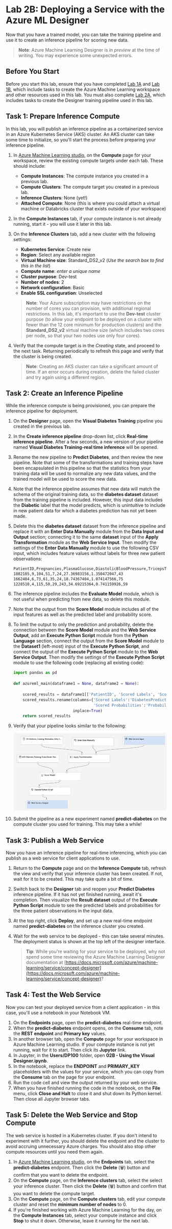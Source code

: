 # Lab 2B: Deploying a Service with the Azure ML Designer

Now that you have a trained model, you can take the training pipeline and use it to create an inference pipeline for scoring new data.

> **Note**: Azure Machine Learning Designer is in *preview* at the time of writing. You may experience some unexpected errors.

## Before You Start

Before you start this lab, ensure that you have completed [Lab 1A](Lab01A.md) and [Lab 1B](Lab01B.md), which include tasks to create the Azure Machine Learning workspace and other resources used in this lab. You must also complete [Lab 2A](Lab02A.md), which includes tasks to create the Designer training pipeline used in this lab.

## Task 1: Prepare Inference Compute

In this lab, you will publish an inference pipeline as a containerized service in an Azure Kubernetes Service (AKS) cluster. An AKS cluster can take some time to initialize, so you'll start the process before preparing your inference pipeline.

1. In [Azure Machine Learning studio](https://ml.azure.com), on the **Compute** page for your workspace, review the existing compute targets under each tab. These should include:
    * **Compute Instances**: The compute instance you created in a previous lab.
    * **Compute Clusters**: The compute target you created in a previous lab.
    * **Inference Clusters**: None (yet!)
    * **Attached Compute**: None (this is where you could attach a virtual machine or Databricks cluster that exists outside of your workspace)

2. In the **Compute Instances** tab, if your compute instance is not already running, start it - you will use it later in this lab.

3. On the **Inference Clusters** tab, add a new cluster with the following settings:
    * **Kubernetes Service**: Create new
    * **Region**: Select any available region
    * **Virtual Machine size**: Standard_DS2_v2 (*Use the search box to find this in the list*)
    * **Compute name**: *enter a unique name*
    * **Cluster purpose**: Dev-test
    * **Number of nodes**: 2
    * **Network configuration**: Basic
    * **Enable SSL configuration**: Unselected

    > **Note**: Your Azure subscription may have restrictions on the number of cores you can provision, with additional regional restrictions. In this lab, it's important to use the **Dev-test** cluster purpose (to allow your endpoint to be deployed on a cluster with fewer than the 12 core minimum for production clusters) and the **Standard_DS2_v2** virtual machine size (which includes two cores per node, so that your two nodes use only four cores).

4. Verify that the compute target is in the *Creating* state, and proceed to the next task. Returning periodically to refresh this page and verify that the cluster is being created.

    > **Note**: Creating an AKS cluster can take a significant amount of time. If an error occurs during creation, delete the failed cluster and try again using a different region.

## Task 2: Create an Inference Pipeline

While the inference compute is being provisioned, you can prepare the inference pipeline for deployment.

1. On the **Designer** page, open the **Visual Diabetes Training** pipeline you created in the previous lab.
2. In the **Create inference pipeline** drop-down list, click **Real-time inference pipeline**. After a few seconds, a new version of your pipeline named **Visual Diabetes Training-real time inference** will be opened.
3. Rename the new pipeline to **Predict Diabetes**, and then review the new pipeline. Note that some of the transformations and training steps have been encapsulated in this pipeline so that the statistics from your training data will be used to normalize any new data values, and the trained model will be used to score the new data.
4. Note that the inference pipeline assumes that new data will match the schema of the original training data, so the **diabetes dataset** dataset from the training pipeline is included. However, this input data includes the **Diabetic** label that the model predicts, which is unintuitive to include in new patient data for which a diabetes prediction has not yet been made.
5. Delete this the **diabetes dataset** dataset from the inference pipeline and replace it with an **Enter Data Manually** module from the **Data Input and Output** section; connecting it to the same **dataset** input of the **Apply Transformation** module as the **Web Service Input**. Then modify the settings of the **Enter Data Manually** module to use the following CSV input, which includes feature values without labels for three new patient observations:

    ```CSV
    PatientID,Pregnancies,PlasmaGlucose,DiastolicBloodPressure,TricepsThickness,SerumInsulin,BMI,DiabetesPedigree,Age
    1882185,9,104,51,7,24,27.36983156,1.350472047,43
    1662484,6,73,61,35,24,18.74367404,1.074147566,75
    1228510,4,115,50,29,243,34.69215364,0.741159926,59
    ```

6. The inference pipeline includes the **Evaluate Model** module, which is not useful when predicting from new data, so delete this module.
7. Note that the output from the **Score Model** module includes all of the input features as well as the predicted label and probability score. 
8. To limit the output to only the prediction and probability, delete the connection between the **Score Model** module and the **Web Service Output**, add an **Execute Python Script** module from the **Python Language** section, connect the output from the **Score Model** module to the **Dataset1** (left-most) input of the **Execute Python Script**, and connect the output of the **Execute Python Script** module to the **Web Service Output**. Then modify the settings of the **Execute Python Script** module to use the following code (replacing all existing code):

    ```Python
    import pandas as pd

    def azureml_main(dataframe1 = None, dataframe2 = None):

        scored_results = dataframe1[['PatientID', 'Scored Labels', 'Scored Probabilities']]
        scored_results.rename(columns={'Scored Labels':'DiabetesPrediction',
                                       'Scored Probabilities':'Probability'},
                              inplace=True)
        return scored_results
    ```

9. Verify that your pipeline looks similar to the following:

    ![Visual Inference Pipeline](images/visual-inference.jpg)

10. Submit the pipeline as a new experiment named **predict-diabetes** on the compute cluster you used for training. This may take a while!

## Task 3: Publish a Web Service

Now you have an inference pipeline for real-time inferencing, which you can publish as a web service for client applications to use.

1. Return to the **Compute** page and on the **Inference Compute** tab, refresh the view and verify that your inference cluster has been created. If not, wait for it to be created. This may take quite a bit of time.
2. Switch back to the **Designer** tab and reopen your **Predict Diabetes** inference pipeline. If it has not yet finished running, await it's completion. Then visualize the **Result dataset** output of the **Execute Python Script** module to see the predicted labels and probabilities for the three patient observations in the input data.
3. At the top right, click **Deploy**, and set up a new real-time endpoint named **predict-diabetes** on the inference cluster you created.
4. Wait for the web service to be deployed - this can take several minutes. The deployment status is shown at the top left of the designer interface.

    > **Tip**: While you're waiting for your service to be deployed, why not spend some time reviewing the Azure Machine Learning Designer documentation at [https://docs.microsoft.com/azure/machine-learning/service/concept-designer](https://docs.microsoft.com/azure/machine-learning/service/concept-designer)?

## Task 4: Test the Web Service

Now you can test your deployed service from a client application - in this case, you'll use a notebook in your Notebook VM.

1. On the **Endpoints** page, open the **predict-diabetes** real-time endpoint.
2. When the **predict-diabetes** endpoint opens, on the **Consume** tab, note the **REST endpoint** and **Primary key** values.
3. In another browser tab, open the **Compute** page for your workspace in Azure Machine Learning studio. If your compute instance is not yet running, wait for it to start. Then click its **Jupyter** link.
4. In Jupyter, in the **Users/DP100** folder, open **02B - Using the Visual Designer.ipynb**.
5. In the notebook, replace the **ENDPOINT** and **PRIMARY_KEY** placeholders with the values for your service, which you can copy from the **Consume** tab on the page for your endpoint.
6. Run the code cell and view the output returned by your web service.
7. When you have finished running the code in the notebook, on the **File** menu, click **Close and Halt** to close it and shut down its Python kernel. Then close all Jupyter browser tabs.

## Task 5: Delete the Web Service and Stop Compute

The web service is hosted in a Kubernetes cluster. If you don't intend to experiment with it further, you should delete the endpoint and the cluster to avoid accruing unnecessary Azure charges. You should also stop other compute resources until you need them again.

1. In [Azure Machine Learning studio](https://ml.azure.com), on the **Endpoints** tab, select the **predict-diabetes** endpoint. Then click the **Delete** (&#128465;) button and confirm that you want to delete the endpoint.
2. On the **Compute** page, on the **Inference clusters** tab, select the select your inference cluster. Then click the **Delete** (&#128465;) button and confirm that you want to delete the compute target.
3. On the **Compute** page, on the **Compute clusters** tab, edit your compute cluster and reset the **minimum number of nodes** to 0.
4. If you're finished working with Azure Machine Learning for the day, on the **Compute Instances** tab, select your compute instance and click **Stop** to shut it down. Otherwise, leave it running for the next lab.
